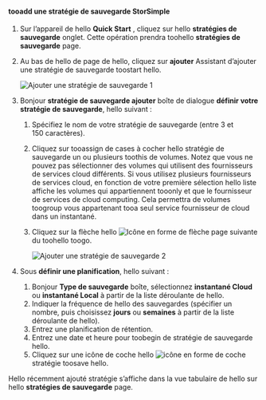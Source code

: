 <!--author=v-sharos last changed: 11/06/15-->

#### <a name="tooadd-a-storsimple-backup-policy"></a>tooadd une stratégie de sauvegarde StorSimple
1. Sur l’appareil de hello **Quick Start** , cliquez sur hello **stratégies de sauvegarde** onglet. Cette opération prendra toohello **stratégies de sauvegarde** page.
2. Au bas de hello de page de hello, cliquez sur **ajouter** Assistant d’ajouter une stratégie de sauvegarde toostart hello.
   
    ![Ajouter une stratégie de sauvegarde 1](./media/storsimple-add-backup-policy-u2/AddBackupPolicy1.png)
3. Bonjour **stratégie de sauvegarde ajouter** boîte de dialogue **définir votre stratégie de sauvegarde**, hello suivant :
   
   1. Spécifiez le nom de votre stratégie de sauvegarde (entre 3 et 150 caractères).
   2. Cliquez sur tooassign de cases à cocher hello stratégie de sauvegarde un ou plusieurs toothis de volumes. Notez que vous ne pouvez pas sélectionner des volumes qui utilisent des fournisseurs de services cloud différents. Si vous utilisez plusieurs fournisseurs de services cloud, en fonction de votre première sélection hello liste affiche les volumes qui appartiennent tooonly et que le fournisseur de services de cloud computing. Cela permettra de volumes toogroup vous appartenant tooa seul service fournisseur de cloud dans un instantané.
   3. Cliquez sur la flèche hello ![Icône en forme de flèche](./media/storsimple-add-backup-policy-u2/HCS_ArrowIcon-include.png) page suivante du toohello toogo.
      
      ![Ajouter une stratégie de sauvegarde 2](./media/storsimple-add-backup-policy-u2/AddBackupPolicy2.png)
4. Sous **définir une planification**, hello suivant :
   
   1. Bonjour **Type de sauvegarde** boîte, sélectionnez **instantané Cloud** ou **instantané Local** à partir de la liste déroulante de hello.
   2. Indiquer la fréquence de hello des sauvegardes (spécifier un nombre, puis choisissez **jours** ou **semaines** à partir de la liste déroulante de hello).
   3. Entrez une planification de rétention.
   4. Entrez une date et heure pour toobegin de stratégie de sauvegarde hello.  
   5. Cliquez sur une icône de coche hello ![icône en forme de coche](./media/storsimple-add-backup-policy-u2/HCS_CheckIcon-include.png) stratégie toosave hello.

Hello récemment ajouté stratégie s’affiche dans la vue tabulaire de hello sur hello **stratégies de sauvegarde** page.

